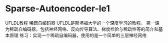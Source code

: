 # Sparse-Autoencoder-le1
UFLDL教程 稀疏自编码器
UFLDL是斯坦福大学的一个深度学习的教程。
第一课为稀疏自编码器，包括神经网络、反向传导算法、梯度检验与稀疏性等的简介和基本原理
练习：实现一个稀疏自编码器，使用的是一个简单的三层神经网络
